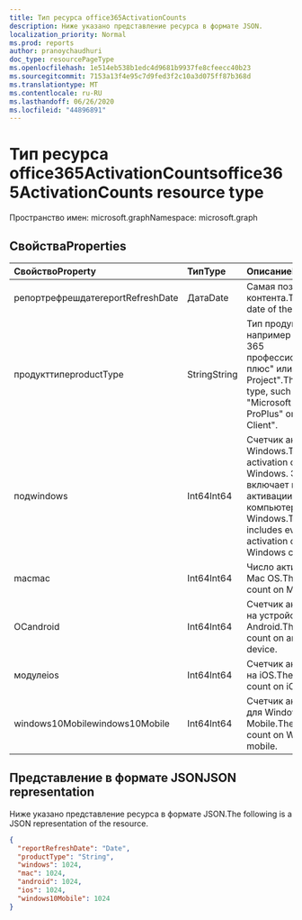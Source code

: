 ```yaml
---
title: Тип ресурса office365ActivationCounts
description: Ниже указано представление ресурса в формате JSON.
localization_priority: Normal
ms.prod: reports
author: pranoychaudhuri
doc_type: resourcePageType
ms.openlocfilehash: 1e514eb538b1edc4d9681b9937fe8cfeecc40b23
ms.sourcegitcommit: 7153a13f4e95c7d9fed3f2c10a3d075ff87b368d
ms.translationtype: MT
ms.contentlocale: ru-RU
ms.lasthandoff: 06/26/2020
ms.locfileid: "44896891"
---
```

# <a name="office365activationcounts-resource-type"></a><span data-ttu-id="aa100-103">Тип ресурса office365ActivationCounts</span><span class="sxs-lookup"><span data-stu-id="aa100-103">office365ActivationCounts resource type</span></span>

<span data-ttu-id="aa100-104">Пространство имен: microsoft.graph</span><span class="sxs-lookup"><span data-stu-id="aa100-104">Namespace: microsoft.graph</span></span>

## <a name="properties"></a><span data-ttu-id="aa100-105">Свойства</span><span class="sxs-lookup"><span data-stu-id="aa100-105">Properties</span></span>

| <span data-ttu-id="aa100-106">Свойство</span><span class="sxs-lookup"><span data-stu-id="aa100-106">Property</span></span>          | <span data-ttu-id="aa100-107">Тип</span><span class="sxs-lookup"><span data-stu-id="aa100-107">Type</span></span>   | <span data-ttu-id="aa100-108">Описание</span><span class="sxs-lookup"><span data-stu-id="aa100-108">Description</span></span>                              |
| :---------------- | :----- | ---------------------------------------- |
| <span data-ttu-id="aa100-109">репортрефрешдате</span><span class="sxs-lookup"><span data-stu-id="aa100-109">reportRefreshDate</span></span> | <span data-ttu-id="aa100-110">Дата</span><span class="sxs-lookup"><span data-stu-id="aa100-110">Date</span></span>   | <span data-ttu-id="aa100-111">Самая поздняя дата контента.</span><span class="sxs-lookup"><span data-stu-id="aa100-111">The latest date of the content.</span></span>          |
| <span data-ttu-id="aa100-112">продукттипе</span><span class="sxs-lookup"><span data-stu-id="aa100-112">productType</span></span>       | <span data-ttu-id="aa100-113">String</span><span class="sxs-lookup"><span data-stu-id="aa100-113">String</span></span> | <span data-ttu-id="aa100-114">Тип продукта, например "Microsoft 365 профессиональный плюс" или "клиент Project".</span><span class="sxs-lookup"><span data-stu-id="aa100-114">The product type, such as "Microsoft 365 ProPlus" or "Project Client".</span></span> |
| <span data-ttu-id="aa100-115">под</span><span class="sxs-lookup"><span data-stu-id="aa100-115">windows</span></span>           | <span data-ttu-id="aa100-116">Int64</span><span class="sxs-lookup"><span data-stu-id="aa100-116">Int64</span></span>  | <span data-ttu-id="aa100-117">Счетчик активаций в Windows.</span><span class="sxs-lookup"><span data-stu-id="aa100-117">The activation count on Windows.</span></span> <span data-ttu-id="aa100-118">Это число включает все активации на любом компьютере с Windows.</span><span class="sxs-lookup"><span data-stu-id="aa100-118">This number includes every activation on any Windows computer.</span></span> |
| <span data-ttu-id="aa100-119">mac</span><span class="sxs-lookup"><span data-stu-id="aa100-119">mac</span></span>               | <span data-ttu-id="aa100-120">Int64</span><span class="sxs-lookup"><span data-stu-id="aa100-120">Int64</span></span>  | <span data-ttu-id="aa100-121">Число активаций в Mac OS.</span><span class="sxs-lookup"><span data-stu-id="aa100-121">The activation count on Mac OS.</span></span>          |
| <span data-ttu-id="aa100-122">ОС</span><span class="sxs-lookup"><span data-stu-id="aa100-122">android</span></span>           | <span data-ttu-id="aa100-123">Int64</span><span class="sxs-lookup"><span data-stu-id="aa100-123">Int64</span></span>  | <span data-ttu-id="aa100-124">Счетчик активаций на устройстве с Android.</span><span class="sxs-lookup"><span data-stu-id="aa100-124">The activation count on an Android device.</span></span>  |
| <span data-ttu-id="aa100-125">модуле</span><span class="sxs-lookup"><span data-stu-id="aa100-125">ios</span></span>               | <span data-ttu-id="aa100-126">Int64</span><span class="sxs-lookup"><span data-stu-id="aa100-126">Int64</span></span>  | <span data-ttu-id="aa100-127">Счетчик активаций на iOS.</span><span class="sxs-lookup"><span data-stu-id="aa100-127">The activation count on iOS.</span></span>             |
| <span data-ttu-id="aa100-128">windows10Mobile</span><span class="sxs-lookup"><span data-stu-id="aa100-128">windows10Mobile</span></span>   | <span data-ttu-id="aa100-129">Int64</span><span class="sxs-lookup"><span data-stu-id="aa100-129">Int64</span></span>  | <span data-ttu-id="aa100-130">Счетчик активаций для Windows 10 Mobile.</span><span class="sxs-lookup"><span data-stu-id="aa100-130">The activation count on Windows 10 mobile.</span></span> |

## <a name="json-representation"></a><span data-ttu-id="aa100-131">Представление в формате JSON</span><span class="sxs-lookup"><span data-stu-id="aa100-131">JSON representation</span></span>

<span data-ttu-id="aa100-132">Ниже указано представление ресурса в формате JSON.</span><span class="sxs-lookup"><span data-stu-id="aa100-132">The following is a JSON representation of the resource.</span></span>

<!-- {
  "blockType": "resource",
  "@odata.type": "microsoft.graph.office365ActivationCounts"
} -->

```json
{
  "reportRefreshDate": "Date", 
  "productType": "String", 
  "windows": 1024, 
  "mac": 1024, 
  "android": 1024, 
  "ios": 1024, 
  "windows10Mobile": 1024
}
```
